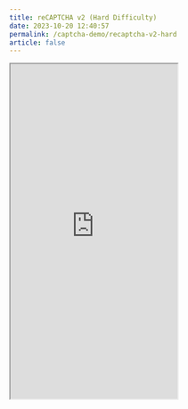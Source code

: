 ```yaml
---
title: reCAPTCHA v2 (Hard Difficulty)
date: 2023-10-20 12:40:57
permalink: /captcha-demo/recaptcha-v2-hard
article: false
---
```


<iframe src="https://nopecha.com/demo/recaptcha#hard" height="600px"></iframe>
